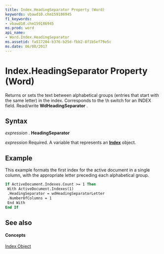 ```yaml
---
title: Index.HeadingSeparator Property (Word)
keywords: vbawd10.chm159186945
f1_keywords:
- vbawd10.chm159186945
ms.prod: word
api_name:
- Word.Index.HeadingSeparator
ms.assetid: fa517204-b376-b25d-fbb2-8f1b5ef79e5c
ms.date: 06/08/2017
---
```



# Index.HeadingSeparator Property (Word)

Returns or sets the text between alphabetical groups (entries that start with the same letter) in the index. Corresponds to the \h switch for an INDEX field. Read/write  **WdHeadingSeparator** .


## Syntax

 _expression_ . **HeadingSeparator**

 _expression_ Required. A variable that represents an **[Index](Word.Index.md)** object.


## Example

This example formats the first index for the active document in a single column, with the appropriate letter preceding each alphabetical group.


```vb
If ActiveDocument.Indexes.Count >= 1 Then 
 With ActiveDocument.Indexes(1) 
 .HeadingSeparator = wdHeadingSeparatorLetter 
 .NumberOfColumns = 1 
 End With 
End If
```


## See also


#### Concepts


[Index Object](Word.Index.md)

